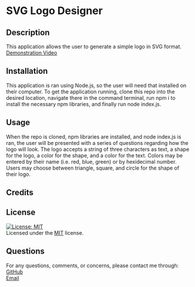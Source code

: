 
  # SVG Logo Designer     
         
  ## Description    
  This application allows the user to generate a simple logo in SVG format.       
  [Demonstration Video](https://watch.screencastify.com/v/9f0lik1HgR3ayEAgya4Y)
      
  ## Installation    
  This application is ran using Node.js, so the user will need that installed on their computer. To get the application running, clone this repo into the desired location, navigate there in the command terminal, run npm i to install the necessary npm libraries, and finally run node index.js.    
      
  ## Usage    
  When the repo is cloned, npm libraries are installed, and node index.js is ran, the user will be presented with a series of questions regarding how the logo will look. The logo accepts a string of three characters as text, a shape for the logo, a color for the shape, and a color for the text. Colors may be entered by their name (i.e. red, blue, green) or by hexidecimal number. Users may choose between triangle, square, and circle for the shape of their logo.   
      
  ## Credits   
      
           
  ## License    
  [![License: MIT](https://img.shields.io/badge/License-MIT-yellow.svg)](https://opensource.org/licenses/MIT)   
  Licensed under the [MIT](https://opensource.org/licenses/MIT) license.    
     
  ## Questions   
  For any questions, comments, or concerns, please contact me through:   
  [GitHub](http://www.github.com/kylemoely)  
  [Email](mailto:kylemoely@gmail.com)
